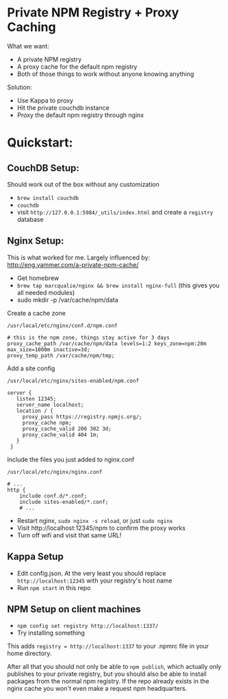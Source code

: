 Private NPM Registry + Proxy Caching
====

What we want:
- A private NPM registry
- A proxy cache for the default npm registry
- Both of those things to work without anyone knowing anything

Solution:
- Use Kappa to proxy
- Hit the private couchdb instance
- Proxy the default npm registry through nginx

Quickstart:
====

CouchDB Setup:
----

Should work out of the box without any customization

- `brew install couchdb`
- `couchdb`
- visit `http://127.0.0.1:5984/_utils/index.html` and create a `registry` database

Nginx Setup:
----

This is what worked for me. Largely influenced by: http://eng.yammer.com/a-private-npm-cache/

- Get homebrew
- `brew tap marcqualie/nginx && brew install nginx-full` (this gives you all needed modules)
- sudo mkdir -p /var/cache/npm/data

Create a cache zone

    /usr/local/etc/nginx/conf.d/npm.conf

    # this is the npm zone, things stay active for 3 days
    proxy_cache_path /var/cache/npm/data levels=1:2 keys_zone=npm:20m max_size=1000m inactive=3d;
    proxy_temp_path /var/cache/npm/tmp;

Add a site config

    /usr/local/etc/nginx/sites-enabled/npm.conf

    server {
       listen 12345;
       server_name localhost;
       location / {
         proxy_pass https://registry.npmjs.org/;
         proxy_cache npm;
         proxy_cache_valid 200 302 3d;
         proxy_cache_valid 404 1m;
       }
     }

Include the files you just added to nginx.conf

    /usr/local/etc/nginx/nginx.conf

    # ...
    http {
        include conf.d/*.conf;
        include sites-enabled/*.conf;
        # ...

- Restart nginx, `sudo nginx -s reload`, or just `sudo nginx`
- Visit http://localhost:12345/npm to confirm the proxy works
- Turn off wifi and visit that same URL!

Kappa Setup
----

- Edit config.json. At the very least you should replace
  `http://localhost:12345` with your registry's host name
- Run `npm start` in this repo

NPM Setup on client machines
----

- `npm config set registry http://localhost:1337/`
- Try installing something

This adds `registry = http://localhost:1337` to your .npmrc file in your home directory.

After all that you should not only be able to `npm publish`, which actually only publishes to your private registry, but you should also be able to install packages from the normal npm registry. If the repo already exists in the nginx cache you won't even make a request npm headquarters.
